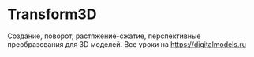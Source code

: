 # Transform3D
Создание, поворот, растяжение-сжатие, перспективные преобразования для 3D моделей.
Все уроки на https://digitalmodels.ru
